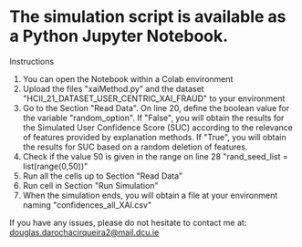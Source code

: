# The simulation script is available as a Python Jupyter Notebook.
Instructions

1. You can open the Notebook within a Colab environment
2. Upload the files "xaiMethod.py" and the dataset "HCII_21_DATASET_USER_CENTRIC_XAI_FRAUD" to your environment
3. Go to the Section "Read Data". On line 20, define the boolean value for the variable "random_option". If "False", you will obtain the
results for the Simulated User Confidence Score (SUC) according to the relevance of features provided by explanation methods. If "True",
you will obtain the results for SUC based on a random deletion of features.
4. Check if the value 50 is given in the range on line 28 "rand_seed_list = list(range(0,50))"
5. Run all the cells up to Section "Read Data"
6. Run cell in Section "Run Simulation"
7. When the simulation ends, you will obtain a file at your environment naming "confidences_all_XAI.csv"

If you have any issues, please do not hesitate to contact me at: douglas.darochacirqueira2@mail.dcu.ie
